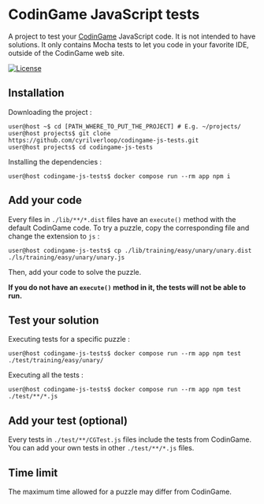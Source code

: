 # CodinGame JavaScript tests

A project to test your [CodinGame](https://www.codingame.com/) JavaScript code. It is not intended to have solutions.
It only contains Mocha tests to let you code in your favorite IDE, outside of the CodinGame web site.

[![License](https://img.shields.io/github/license/cyrilverloop/codingame-js-tests)](https://github.com/cyrilverloop/codingame-js-tests/blob/trunk/LICENSE)


## Installation

Downloading the project :
```shellsession
user@host ~$ cd [PATH_WHERE_TO_PUT_THE_PROJECT] # E.g. ~/projects/
user@host projects$ git clone https://github.com/cyrilverloop/codingame-js-tests.git
user@host projects$ cd codingame-js-tests
```

Installing the dependencies :
```shellsession
user@host codingame-js-tests$ docker compose run --rm app npm i
```


## Add your code

Every files in `./lib/**/*.dist` files have an `execute()` method with the default CodinGame code.
To try a puzzle, copy the corresponding file and change the extension to `js` :
```shellsession
user@host codingame-js-tests$ cp ./lib/training/easy/unary/unary.dist ./ls/training/easy/unary/unary.js
```
Then, add your code to solve the puzzle.

**If you do not have an `execute()` method in it, the tests will not be able to run.**


## Test your solution

Executing tests for a specific puzzle :
```shellsession
user@host codingame-js-tests$ docker compose run --rm app npm test ./test/training/easy/unary/
```

Executing all the tests :
```shellsession
user@host codingame-js-tests$ docker compose run --rm app npm test ./test/**/*.js
```


## Add your test (optional)

Every tests in `./test/**/CGTest.js` files include the tests from CodinGame.
You can add your own tests in other `./test/**/*.js` files.


## Time limit

The maximum time allowed for a puzzle may differ from CodinGame.
